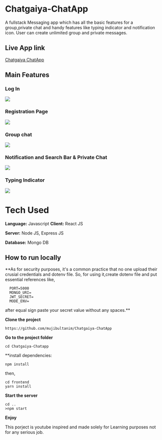 # Chatgaiya-ChatApp
A fullstack Messaging app which has all the basic features for a group,private chat and handy features like typing indicator and notification icon.
User can create unlimited group and private messages.

## Live App link
[Chatgaiya ChatApp](chatgaiya-chatapp.herokuapp.com)

## Main Features
### Log In
![](https://github.com/mujibultanim/Chatgaiya-ChatApp/blob/main/Demo/log%20in.png)
### Registration Page
![](https://github.com/mujibultanim/Chatgaiya-ChatApp/blob/main/Demo/registration.png)
### Group chat
![](https://github.com/mujibultanim/Chatgaiya-ChatApp/blob/main/Demo/groupchat.png)
### Notification and Search Bar & Private Chat
![](https://github.com/mujibultanim/Chatgaiya-ChatApp/blob/main/Demo/notification%20and%20search.png)
### Typing Indicator
![](https://github.com/mujibultanim/Chatgaiya-ChatApp/blob/main/Demo/typing%20indicator.png)

# Tech Used
**Language:** Javascript 
**Client:** React JS

**Server:** Node JS, Express JS

**Database:** Mongo DB

## How to run locally
**As for security purposes, it's a common practice that no one upload their crusial credentials and dotenv file.
So, for using it,create dotenv file and put essential references like,
```
  PORT=5000
  MONGO_URI=
  JWT_SECRET=
  MODE_ENV=
```
  after equal sign paste your secret value without any spaces.**
  
**Clone the project**
```
https://github.com/mujibultanim/Chatgaiya-ChatApp
```
**Go to the project folder**
```
cd Chatgaiya-Chatapp
```
**install dependencies:
```
npm install
```
then,
```
cd frontend
yarn install
```
**Start the server**
```
cd ..
>npm start
```
**Enjoy**

This porject is youtube inspired and made solely for Learning purposes not for any serious job.
